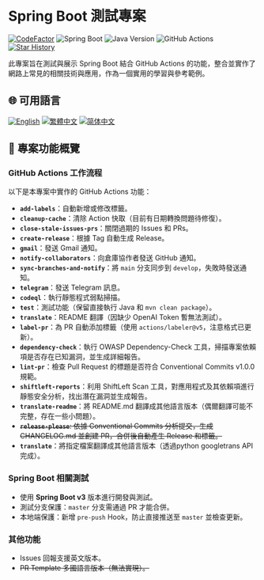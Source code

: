 # Spring Boot 測試專案

[![CodeFactor](https://www.codefactor.io/repository/github/vancetang/demo/badge)](https://www.codefactor.io/repository/github/vancetang/demo) ![Spring Boot](https://img.shields.io/badge/dynamic/xml?url=https://raw.githubusercontent.com/vancetang/demo/master/pom.xml&query=//*[local-name()='parent']/*[local-name()='version']&label=Spring%20Boot&color=brightgreen) ![Java Version](https://img.shields.io/badge/dynamic/xml?url=https://raw.githubusercontent.com/vancetang/demo/master/pom.xml&query=//*[local-name()='properties']/*[local-name()='java.version']&label=Java&color=ED8B00&logo=openjdk&logoColor=white) ![GitHub Actions](https://img.shields.io/badge/GitHub%20Actions-Enabled-blue) [![Star History](https://img.shields.io/badge/Star%20History-Chart-orange)](https://star-history.com/#vancetang/demo&Date)

此專案旨在測試與展示 Spring Boot 結合 GitHub Actions 的功能，整合並實作了網路上常見的相關技術與應用，作為一個實用的學習與參考範例。


## 🌐 可用語言

[![English](https://img.shields.io/badge/English-Click-yellow)](README.en.md)
[![繁體中文](https://img.shields.io/badge/繁體中文-點擊查看-orange)](README.md)
[![简体中文](https://img.shields.io/badge/简体中文-点击查看-green)](README.zh-cn.md)


## 🚀 專案功能概覽

### GitHub Actions 工作流程
以下是本專案中實作的 GitHub Actions 功能：
- **`add-labels`**：自動新增或修改標籤。
- **`cleanup-cache`**：清除 Action 快取（目前有日期轉換問題待修復）。
- **`close-stale-issues-prs`**：關閉過期的 Issues 和 PRs。
- **`create-release`**：根據 Tag 自動生成 Release。
- **`gmail`**：發送 Gmail 通知。
- **`notify-collaborators`**：向倉庫協作者發送 GitHub 通知。
- **`sync-branches-and-notify`**：將 `main` 分支同步到 `develop`，失敗時發送通知。
- **`telegram`**：發送 Telegram 訊息。
- **`codeql`**：執行靜態程式弱點掃描。
- **`test`**：測試功能（保留直接執行 Java 和 `mvn clean package`）。
- **`translate`**：README 翻譯（因缺少 OpenAI Token 暫無法測試）。
- **`label-pr`**：為 PR 自動添加標籤（使用 `actions/labeler@v5`，注意格式已更新）。
- **`dependency-check`**：執行 OWASP Dependency-Check 工具，掃描專案依賴項是否存在已知漏洞，並生成詳細報告。
- **`lint-pr`**：檢查 Pull Request 的標題是否符合 Conventional Commits v1.0.0 規範。
- **`shiftleft-reports`**：利用 ShiftLeft Scan 工具，對應用程式及其依賴項進行靜態安全分析，找出潛在漏洞並生成報告。
- **`translate-readme`**：將 README.md 翻譯成其他語言版本（偶爾翻譯可能不完整，存在一些小問題）。
- ~~**`release-please`**: 依據 Conventional Commits 分析提交，生成 CHANGELOG.md 並創建 PR，合併後自動產生 Release 和標籤。~~
- **`translate`**：將指定檔案翻譯成其他語言版本（透過python googletrans API完成）。


### Spring Boot 相關測試
- 使用 **Spring Boot v3** 版本進行開發與測試。
- 測試分支保護：`master` 分支需通過 PR 才能合併。
- 本地端保護：新增 `pre-push` Hook，防止直接推送至 `master` 並檢查更新。


### 其他功能
- Issues 回報支援英文版本。
- ~~PR Template 多國語言版本（無法實現）。~~
